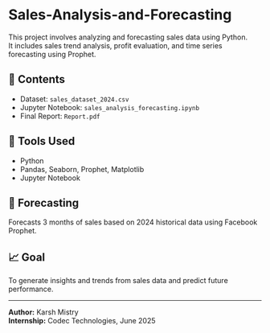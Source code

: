# Sales-Analysis-and-Forecasting

This project involves analyzing and forecasting sales data using Python.  
It includes sales trend analysis, profit evaluation, and time series forecasting using Prophet.

## 📁 Contents
- Dataset: `sales_dataset_2024.csv`
- Jupyter Notebook: `sales_analysis_forecasting.ipynb`
- Final Report: `Report.pdf`

## 🔧 Tools Used
- Python
- Pandas, Seaborn, Prophet, Matplotlib
- Jupyter Notebook

## 📅 Forecasting
Forecasts 3 months of sales based on 2024 historical data using Facebook Prophet.

## 📈 Goal
To generate insights and trends from sales data and predict future performance.

---
**Author:** Karsh Mistry  
**Internship:** Codec Technologies, June 2025
